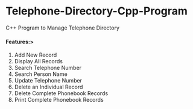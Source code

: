 # Telephone-Directory-Cpp-Program
C++ Program to Manage Telephone Directory

#### Features:>
1. Add New Record
2. Display All Records
3. Search Telephone Number
4. Search Person Name
5. Update Telephone Number
6. Delete an Individual Record
7. Delete Complete Phonebook Records
8. Print Complete Phonebook Records
